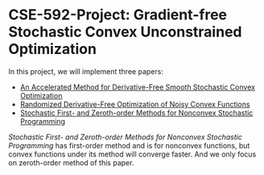# CSE-592-Project: Gradient-free Stochastic Convex Unconstrained Optimization

In this project, we will implement three papers:

- [An Accelerated Method for Derivative-Free Smooth Stochastic Convex Optimization](https://github.com/xuan-li/CSE-592-Project/raw/master/Reference/An%20Accelerated%20Method%20for%20Derivative-Free%20Smooth%20Stochastic%20Convex%20Optimization.pdf)
- [Randomized Derivative-Free Optimization of Noisy Convex Functions](https://github.com/xuan-li/CSE-592-Project/raw/master/Reference/Randomized%20Derivative-Free%20Optimization%20of%20Noisy%20Convex%20Functions.pdf)
- [Stochastic First- and Zeroth-order Methods for Nonconvex Stochastic Programming](https://github.com/xuan-li/CSE-592-Project/raw/master/Reference/STOCHASTIC%20FIRST-%20AND%20ZEROTH-ORDER%20METHODS%20FOR%20NONCONVEX%20STOCHASTIC%20PROGRAMMING.pdf)

*Stochastic First- and Zeroth-order Methods for Nonconvex Stochastic Programming* has first-order method and is for nonconvex functions, but convex functions under its method will converge faster. And we only focus on zeroth-order method of this paper.



